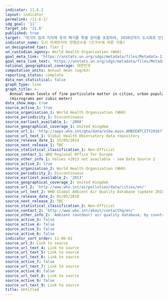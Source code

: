 ```yaml
---
indicator: 11.6.2
layout: indicator
permalink: /11-6-2/
sdg_goal: '11'
target_id: '11.6'
published: true
target: '대기의 질과 지자체 등의 폐기물 특별 관리를 포함하여, 2030년까지 도시화로 인한 부정적인 환경영향(인구 1인당)을 감소'
indicator_name: 도시 미세먼지의 연평균수준 (인구수에 따른 가중)
un_designated_tier: Tier I
un_custodian_agency: World Health Organization (WHO)
goal_meta_link: 'https://unstats.un.org/sdgs/metadata/files/Metadata-11-06-02.pdf'
goal_meta_link_text: 'https://unstats.un.org/sdgs/metadata/files/Metadata-11-06-02.pdf'
national_geographical_coverage: 대한민국
computation_units: Annual mean (ug/m3)
reporting_status: complete
data_non_statistical: false
graph_type: line
graph_title: >-
  Annual mean levels of fine particulate matter in cities, urban population
  (micrograms per cubic meter)
data_show_map: true
source_active_1: true
source_organisation_1: World Health Organisation (WHO)
source_periodicity_1: Discontinuous
source_earliest_available_1: '2008'
source_geographical_coverage_1: United Kingdom
source_url_1: 'http://apps.who.int/gho/data/view.main.AMBIENTCITY2016?lang=en'
source_url_text_1: Global Health Observatory data repository
source_release_date_1: 15/05/2014
source_next_release_1: TBC
source_statistical_classification_1: Non-Official
source_contact_1: WHO Regional Office for Europe
source_other_info_1: Values >2013 not available - see Data Source 2
source_active_2: true
source_organisation_2: World Health Organisation (WHO)
source_periodicity_2: Discontinuous
source_earliest_available_2: '2013'
source_geographical_coverage_2: United Kingdom
source_url_2: 'http://www.who.int/airpollution/data/cities/en/'
source_url_text_2: WHO Global Ambient Air Quality Database (update 2018)
source_release_date_2: 01/05/2018
source_next_release_2: TBC
source_statistical_classification_2: Non-Official
source_contact_2: 'http://www.who.int/about/contacthq/en/'
source_other_info_2: 'Ambient (outdoor) air quality database, by country and city'
source_active_3: false
source_active_4: false
source_active_5: false
source_active_6: false
indicator_sort_order: 11-06-02
source_url_3: Link to source
source_url_text_4: Link to source
source_url_text_5: Link to source
source_url_text_6: Link to source
source_active_7: false
source_url_text_7: Link to source
source_active_8: false
source_url_text_8: Link to source
source_active_9: false
source_url_text_9: Link to source
title: Untitled
---
```

